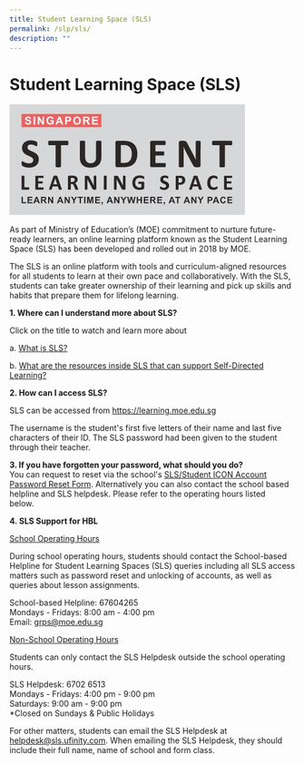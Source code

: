 ```yaml
---
title: Student Learning Space (SLS)
permalink: /slp/sls/
description: ""
---
```

# Student Learning Space (SLS)

![](/images/Partners%20in%20Education/SLS.jpg)

As part of Ministry of Education’s (MOE) commitment to nurture future-ready learners, an online learning platform known as the Student Learning Space (SLS) has been developed and rolled out in 2018 by MOE.  
  
The SLS is an online platform with tools and curriculum-aligned resources for all students to learn at their own pace and collaboratively. With the SLS, students can take greater ownership of their learning and pick up skills and habits that prepare them for lifelong learning.  
  
**1\. Where can I understand more about SLS?**  
  
Click on the title to watch and learn more about  
  
a.&nbsp;<a href="https://www.youtube.com/watch?time_continue=80&amp;v=F0FTP2FveSg" target="_blank">What is SLS?</a>
  
b.&nbsp;<a href="https://www.youtube.com/watch?v=JZhjECbHmiE&amp;feature=youtu.be" target="_blank">What are the resources inside SLS that can support Self-Directed Learning?</a>
  
**2\. How can I access SLS?**  
  
SLS can be accessed from <a href="https://learning.moe.edu.sg" target="_blank">https://learning.moe.edu.sg</a>   
  
The username is the student's first five letters of their name and last five characters of their ID. The SLS password had been given to the student through their teacher.  
  
**3\. If you have forgotten your password, what should you do?**  
You can request to reset via the school's&nbsp;<a href="https://form.gov.sg/6125b8165dda700012951c3f" target="_blank">SLS/Student ICON Account Password Reset Form</a>.  Alternatively you can also contact the school based helpline and SLS helpdesk. Please refer to the operating hours listed below.&nbsp;&nbsp;

**4.&nbsp;SLS Support for HBL**  
  
<u>School Operating Hours</u>

During school operating hours, students should contact the School-based Helpline for Student Learning Spaces (SLS) queries including all SLS access matters such as password reset and unlocking of accounts, as well as queries about lesson assignments.

School-based Helpline: 67604265   
Mondays - Fridays: 8:00 am - 4:00 pm   
Email: grps@moe.edu.sg

<u>Non-School Operating Hours</u>

Students can only contact the SLS Helpdesk outside the school operating hours. &nbsp;

SLS Helpdesk: 6702 6513   
Mondays - Fridays: 4:00 pm - 9:00 pm   
Saturdays: 9:00 am - 9:00 pm   
\*Closed on Sundays &amp; Public Holidays

For other matters, students can email the SLS Helpdesk at helpdesk@sls.ufinity.com. When emailing the SLS Helpdesk, they should include their full name, name of school and form class.